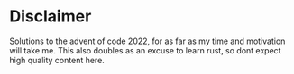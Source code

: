 # Disclaimer
Solutions to the advent of code 2022, for as far as my time and motivation will take me.
This also doubles as an excuse to learn rust, so dont expect high quality content here.
